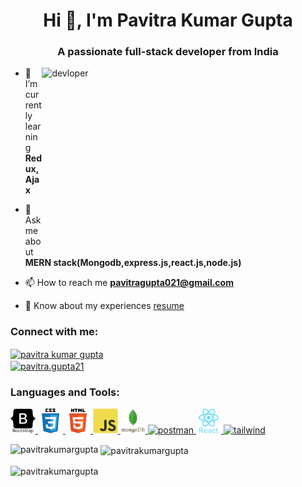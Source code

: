 <h1 align="center">Hi 👋, I'm Pavitra Kumar Gupta</h1>
<h3 align="center">A passionate full-stack developer from India</h3>
<img align="right" style="width:90%; height:300px; margin:0px; padding:0px" src="https://i.pinimg.com/originals/81/17/8b/81178b47a8598f0c81c4799f2cdd4057.gif" alt="devloper"/>
<!-- <img style="width:80%" align="right" src="https://media.tenor.com/qJ5evVs-_uUAAAAC/coding.gif" alt="devloper"/> -->
 
 
- 🌱 I’m currently learning **Redux,Ajax**

- 💬 Ask me about **MERN stack(Mongodb,express.js,react.js,node.js)**

- 📫 How to reach me **pavitragupta021@gmail.com**

- 📄 Know about my experiences <a href="https://drive.google.com/file/d/1DVErvw69bG7r1Cr5nr2w8yH0I6AwFMT9/view">resume</a>
 
<h3 style="width:50%" align="left">Connect with me:</h3>
<p style="width:50%" align="left">
<a  href="https://linkedin.com/in/pavitra kumar gupta" target="blank"><img align="center" src="https://raw.githubusercontent.com/rahuldkjain/github-profile-readme-generator/master/src/images/icons/Social/linked-in-alt.svg" alt="pavitra kumar gupta" height="30" width="40" /></a>
<a href="https://instagram.com/pavitra.gupta21" target="blank"><img align="center" src="https://raw.githubusercontent.com/rahuldkjain/github-profile-readme-generator/master/src/images/icons/Social/instagram.svg" alt="pavitra.gupta21" height="30" width="40" /></a>
</p>

<h3 align="left">Languages and Tools:</h3>
<p align="left"> <a href="https://getbootstrap.com" target="_blank" rel="noreferrer"> <img src="https://raw.githubusercontent.com/devicons/devicon/master/icons/bootstrap/bootstrap-plain-wordmark.svg" alt="bootstrap" width="40" height="40"/> </a> <a href="https://www.w3schools.com/css/" target="_blank" rel="noreferrer"> <img src="https://raw.githubusercontent.com/devicons/devicon/master/icons/css3/css3-original-wordmark.svg" alt="css3" width="40" height="40"/> </a> <a href="https://www.w3.org/html/" target="_blank" rel="noreferrer"> <img src="https://raw.githubusercontent.com/devicons/devicon/master/icons/html5/html5-original-wordmark.svg" alt="html5" width="40" height="40"/> </a> <a href="https://developer.mozilla.org/en-US/docs/Web/JavaScript" target="_blank" rel="noreferrer"> <img src="https://raw.githubusercontent.com/devicons/devicon/master/icons/javascript/javascript-original.svg" alt="javascript" width="40" height="40"/> </a> <a href="https://www.mongodb.com/" target="_blank" rel="noreferrer"> <img src="https://raw.githubusercontent.com/devicons/devicon/master/icons/mongodb/mongodb-original-wordmark.svg" alt="mongodb" width="40" height="40"/> </a> <a href="https://postman.com" target="_blank" rel="noreferrer"> <img src="https://www.vectorlogo.zone/logos/getpostman/getpostman-icon.svg" alt="postman" width="40" height="40"/> </a> <a href="https://reactjs.org/" target="_blank" rel="noreferrer"> <img src="https://raw.githubusercontent.com/devicons/devicon/master/icons/react/react-original-wordmark.svg" alt="react" width="40" height="40"/> </a> <a href="https://tailwindcss.com/" target="_blank" rel="noreferrer"> <img src="https://www.vectorlogo.zone/logos/tailwindcss/tailwindcss-icon.svg" alt="tailwind" width="40" height="40"/> </a> </p>

<p><img align="left" src="https://github-readme-stats.vercel.app/api/top-langs?username=pavitrakumargupta&show_icons=true&locale=en&layout=compact" alt="pavitrakumargupta" /></p>

<p>&nbsp;<img align="center" src="https://github-readme-stats.vercel.app/api?username=pavitrakumargupta&show_icons=true&locale=en" alt="pavitrakumargupta" /></p>

<p><img align="center" src="https://github-readme-streak-stats.herokuapp.com/?user=pavitrakumargupta&" alt="pavitrakumargupta" /></p>
